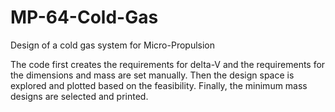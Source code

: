 # MP-64-Cold-Gas
Design of a cold gas system for Micro-Propulsion 

The code first creates the requirements for delta-V and the requirements for the dimensions and mass are set manually. Then the design space is explored and plotted based on the feasibility. Finally, the minimum mass designs are selected and printed.
